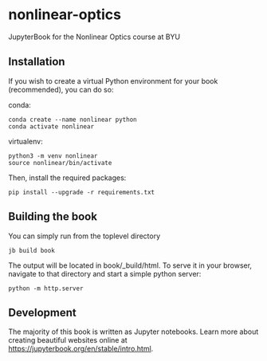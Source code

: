 # nonlinear-optics
JupyterBook for the Nonlinear Optics course at BYU

## Installation

If you wish to create a virtual Python environment for your book (recommended),
you can do so:

conda:
```
conda create --name nonlinear python
conda activate nonlinear
```

virtualenv:
```
python3 -m venv nonlinear
source nonlinear/bin/activate
```

Then, install the required packages:

```
pip install --upgrade -r requirements.txt
```

## Building the book

You can simply run from the toplevel directory

```
jb build book
```

The output will be located in book/_build/html. To serve it in your browser,
navigate to that directory and start a simple python server:

```
python -m http.server
```

## Development

The majority of this book is written as Jupyter notebooks. Learn more about 
creating beautiful websites online at https://jupyterbook.org/en/stable/intro.html.
